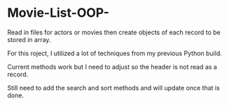 # Movie-List-OOP-
Read in files for actors or movies then create objects of each record to be stored in array. 

For this roject, I utilized a lot of techniques from my previous Python build.

Current methods work but I need to adjust so the header is not read as a record.

Still need to add the search and sort methods and will update once that is done.
